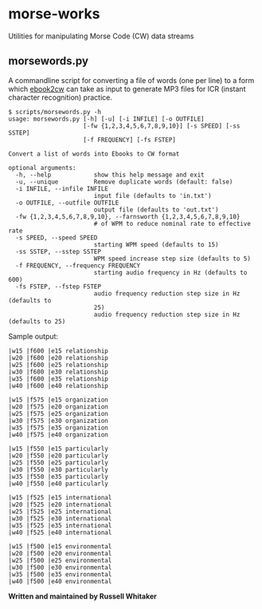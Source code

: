 # morse-works
Utilities for manipulating Morse Code (CW) data streams

## morsewords.py
A commandline script for converting a file of words (one per line) to a form which [ebook2cw](https://fkurz.net/ham/ebook2cw.html) can take as input to generate MP3 files for ICR (instant character recognition) practice.

```code
$ scripts/morsewords.py -h
usage: morsewords.py [-h] [-u] [-i INFILE] [-o OUTFILE]
                     [-fw {1,2,3,4,5,6,7,8,9,10}] [-s SPEED] [-ss SSTEP]
                     [-f FREQUENCY] [-fs FSTEP]

Convert a list of words into Ebooks to CW format

optional arguments:
  -h, --help            show this help message and exit
  -u, --unique          Remove duplicate words (default: false)
  -i INFILE, --infile INFILE
                        input file (defaults to 'in.txt')
  -o OUTFILE, --outfile OUTFILE
                        output file (defaults to 'out.txt')
  -fw {1,2,3,4,5,6,7,8,9,10}, --farnsworth {1,2,3,4,5,6,7,8,9,10}
                        # of WPM to reduce nominal rate to effective rate
  -s SPEED, --speed SPEED
                        starting WPM speed (defaults to 15)
  -ss SSTEP, --sstep SSTEP
                        WPM speed increase step size (defaults to 5)
  -f FREQUENCY, --frequency FREQUENCY
                        starting audio frequency in Hz (defaults to 600)
  -fs FSTEP, --fstep FSTEP
                        audio frequency reduction step size in Hz (defaults to
                        25)
                        audio frequency reduction step size in Hz (defaults to 25)
```
Sample output:

```code
|w15 |f600 |e15 relationship  
|w20 |f600 |e20 relationship  
|w25 |f600 |e25 relationship  
|w30 |f600 |e30 relationship  
|w35 |f600 |e35 relationship  
|w40 |f600 |e40 relationship   
 
|w15 |f575 |e15 organization  
|w20 |f575 |e20 organization  
|w25 |f575 |e25 organization  
|w30 |f575 |e30 organization  
|w35 |f575 |e35 organization  
|w40 |f575 |e40 organization   
 
|w15 |f550 |e15 particularly  
|w20 |f550 |e20 particularly  
|w25 |f550 |e25 particularly  
|w30 |f550 |e30 particularly  
|w35 |f550 |e35 particularly  
|w40 |f550 |e40 particularly   
 
|w15 |f525 |e15 international  
|w20 |f525 |e20 international  
|w25 |f525 |e25 international  
|w30 |f525 |e30 international  
|w35 |f525 |e35 international  
|w40 |f525 |e40 international   
 
|w15 |f500 |e15 environmental  
|w20 |f500 |e20 environmental  
|w25 |f500 |e25 environmental  
|w30 |f500 |e30 environmental  
|w35 |f500 |e35 environmental  
|w40 |f500 |e40 environmental 
```
__Written and maintained by Russell Whitaker__
